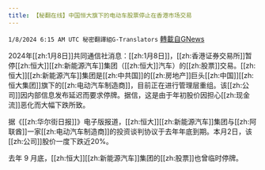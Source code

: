 ```yaml
---
title: 【秘翻在线】中国恒大旗下的电动车股票停止在香港市场交易
---
```

`1/8/2024 6:15 AM UTC 秘密翻譯組G-Translators` [轉載自GNews](https://gnews.org/articles/2195696)

2024年[[zh:1月8日]]共同通信社消息：[[zh:1月8日]]，[[zh:香港证券交易所]]暂停[[zh:恒大]][[zh:新能源汽车]]集团（[[zh:恒大]]汽车）的[[zh:股票]]交易。[[zh:恒大]][[zh:新能源汽车]]集团是[[zh:中共国]]的[[zh:房地产]]巨头[[zh:中国]][[zh:恒大集团]]旗下的[[zh:电动汽车制造商]]，目前正在进行管理层重组。该[[zh:公司]]因内部信息发布延迟而要求停牌。据信，这是由于年初股价因担心[[zh:现金流]]恶化而大幅下跌所致。

据《[[zh:华尔街日报]]》电子版报道，[[zh:恒大]][[zh:新能源汽车]]集团与[[zh:阿联酋]]一家[[zh:电动汽车制造商]]的投资谈判协议于去年年底到期。本月2日，该[[zh:公司]]股价一度下跌近20%。

去年 9 月底，[[zh:恒大]][[zh:新能源汽车]]集团的[[zh:股票]]也曾临时停牌。
